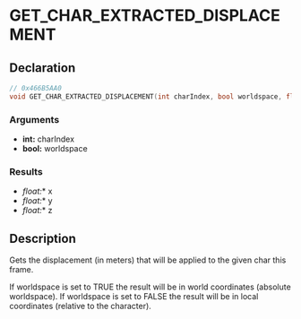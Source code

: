 # GET_CHAR_EXTRACTED_DISPLACEMENT

## Declaration
```cpp
// 0x466B5AA0
void GET_CHAR_EXTRACTED_DISPLACEMENT(int charIndex, bool worldspace, float* x, float* y, float* z);
```

### Arguments
- **int:** charIndex
- **bool:** worldspace

### Results
- **float*:** x
- **float*:** y
- **float*:** z

## Description
Gets the displacement (in meters) that will be applied to the given char this frame.

If worldspace is set to TRUE the result will be in world coordinates (absolute worldspace). If worldspace is set to FALSE the result will be in local coordinates (relative to the character).